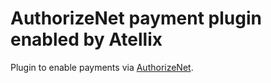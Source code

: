 # AuthorizeNet payment plugin enabled by Atellix

Plugin to enable payments via [AuthorizeNet](https://authorize.net/).


